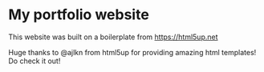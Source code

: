 # My portfolio website

This website was built on a boilerplate from https://html5up.net

Huge thanks to @ajlkn from html5up for providing amazing html templates! Do check it out!
